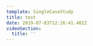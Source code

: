 ```yaml
---
template: SingleCaseStudy
title: test
date: 2019-07-03T12:16:41.402Z
videoSection:
  title: ''
---
```


